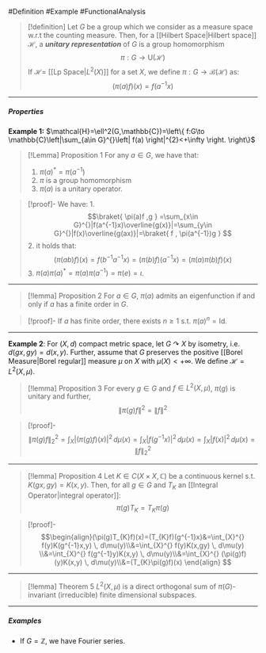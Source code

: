 #Definition #Example #FunctionalAnalysis 

> [!definition]
> Let $G$ be a group which we consider as a measure space w.r.t the counting measure. Then, for a [[Hilbert Space|Hilbert space]] $\mathcal{H}$, a ***unitary representation*** of $G$ is a group homomorphism $$\pi:G \to \text{U}(\mathcal{H})$$ 
> If $\mathcal{H}=$ [[Lp Space|$L^2(X)$]] for a set $X$, we define $\pi:G \to \mathcal{B}(\mathcal{H})$ as:
> $$(\pi(a)f)(x)=f(a^{-1}x)$$
---
##### Properties
**Example 1:** $\mathcal{H}=\ell^2(G,\mathbb{C})=\left\{  f:G\to \mathbb{C}\left|\sum_{a\in G}^{}\left| f(a) \right|^{2}<+\infty \right. \right\}$
> [!Lemma] Proposition 1
> For any $a\in G$, we have that:
> 1. $\pi(a)^{*}=\pi(a^{-1})$
> 2. $\pi$ is a group homomorphism
> 3. $\pi(a)$ is a unitary operator.

>[!proof]-
> We have:
> 1. 
>$$\braket{ \pi(a)f ,g  } =\sum_{x\in G}^{}|f(a^{-1}x)\overline{g(x)}|=\sum_{y\in G}^{}|f(x)\overline{g(ax)}|=\braket{ f , \pi(a^{-1})g } $$
> 2. it holds that: $$(\pi(ab)f)(x)=f(b^{-1}a^{-1}x)=(\pi(b)f)(a^{-1}x)=(\pi(a)\pi(b)f)(x)$$
> 3. $\pi(a)\pi(a)^*=\pi(a)\pi(a^{-1})=\pi(e)=\iota$.
---
> [!lemma] Proposition 2
> For $a\in G$, $\pi(a)$ admits an eigenfunction if and only if $a$ has a finite order in $G$.

>[!proof]-
>If $a$ has finite order, there exists $n\geq 1$ s.t. $\pi(a)^n=\text{Id}$. 

---
**Example 2**: For $(X,d)$ compact metric space, let $G\curvearrowright X$ by isometry, i.e. $d(gx,gy)=d(x,y)$. Further, assume that $G$ preserves the positive [[Borel Measure|Borel regular]] measure $\mu$ on $X$ with $\mu(X)<+\infty$. We define $\mathcal{H}=L^2(X,\mu)$.

> [!lemma] Proposition 3
> For every $g\in G$ and $f\in L^2(X,\mu)$, $\pi(g)$ is unitary and further, $$\left\| \pi(g)f \right\| ^{2}=\left\| f \right\| ^{2}$$

> [!proof]-
> $$\left\| \pi(g)f \right\|_{2} ^{2}=\int_{X}^{}\left| (\pi(g)f)(x) \right|^{2}   \, d\mu(x)=\int_{X}^{} \left| f(g^{-1}x) \right| ^{2} \, d\mu(x) =\int_{X}^{} \left| f(x) \right| ^{2} \, d\mu(x)=\left\| f \right\|_{2} ^{2}  $$
---
> [!lemma] Proposition 4
> Let $K\in C(X\times X,\mathbb{C})$ be a continuous kernel s.t. $K(gx,gy)=K(x,y)$. Then, for all $g\in G$ and $T_{K}$ an [[Integral Operator|integral operator]]:$$\pi(g)T_{K}=T_{K}\pi(g)$$

> [!proof]-
> $$\begin{align}(\pi(g)T_{K}f)(x)=(T_{K}f)(g^{-1}x)&=\int_{X}^{} f(y)K(g^{-1}x,y) \, d\mu(y)\\&=\int_{X}^{} f(y)K(x,gy) \, d\mu(y) \\&=\int_{X}^{} f(g^{-1}y)K(x,y) \, d\mu(y)\\&=\int_{X}^{} (\pi(g)f)(y)K(x,y) \, d\mu(y)\\&=(T_{K}\pi(g)f)(x) \end{align} $$
---
> [!lemma] Theorem 5
> $L^{2}(X,\mu)$ is a direct orthogonal sum of $\pi(G)$-invariant (irreducible) finite dimensional subspaces.
---
##### Examples
- If $G=\mathbb{Z}$, we have Fourier series.